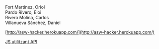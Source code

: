 Fort Martínez, Oriol  
Pardo Rivero, Eloi  
Rivero Molina, Carlos  
Villanueva Sánchez, Daniel  


[http://asw-hacker.herokuapp.com/](http://asw-hacker.herokuapp.com/)  

[JS utilitzant API](https://stormy-waters-4398.herokuapp.com)